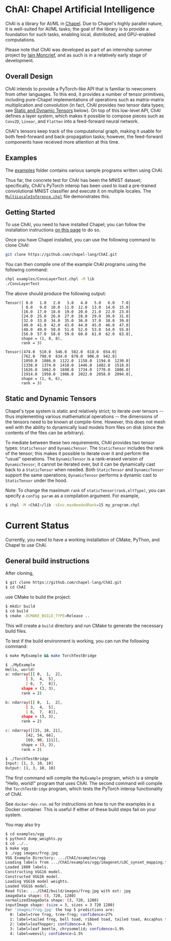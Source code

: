 # ChAI: Chapel Artificial Intelligence

ChAI is a library for AI/ML in [Chapel](https://github.com/chapel-lang/chapel).
Due to Chapel's highly parallel nature, it is well-suited for AI/ML tasks;
the goal of the library is to provide a foundation for such tasks, enabling
local, distributed, and GPU-enabled computations.

Please note that ChAI was developed as part of an internship summer project
by [Iain Moncrief](https://github.com/Iainmon), and as such is in a relatively
early stage of development.

## Overall Design
ChAI intends to provide a PyTorch-like API that is familiar to newcomers from
other languages. To this end, it provides a number of tensor primitives,
including pure-Chapel implementations of operations such as matrix-matrix
multiplication and convolution (in fact, ChAI provides _two_ tensor data types;
see [Static and Dynamic Tensors](#static-and-dynamic-tensors) below). On top
of this low-level API, ChAI defines a layer system, which makes it possible
to compose pieces such as `Conv2D`, `Linear`, and `Flatten` into a feed-forward
neural network.

ChAI's tensors keep track of the computational graph, making it usable for both
feed-forward and back-propagation tasks; however, the feed-forward components
have received more attention at this time.

## Examples
The [examples](https://github.com/chapel-lang/ChAI/tree/main/examples) folder contains
various sample programs written using ChAI.

Thus far, the concrete test for ChAI has been the MNIST dataset; specifically,
ChAI's PyTorch interop has been used to load a pre-trained
convolutional MNIST classifier and execute it on multiple locales.
The [`MultiLocaleInference.chpl`](https://github.com/chapel-lang/ChAI/blob/main/examples/MultiLocaleInference.chpl)
file demonstrates this.

## Getting Started

To use ChAI, you need to have installed Chapel; you can follow the installation
instructions [on this page](https://chapel-lang.org/download.html) to do so.

Once you have Chapel installed, you can use the following command to clone ChAI:

```bash
git clone https://github.com/chapel-lang/ChAI.git
```

You can then compile one of the example ChAI programs using the following
command:

```bash
chpl examples/ConvLayerTest.chpl -M lib
./ConvLayerTest
```

The above should produce the following output:

```
Tensor([ 0.0   1.0   2.0   3.0   4.0   5.0   6.0   7.0]
       [ 8.0   9.0  10.0  11.0  12.0  13.0  14.0  15.0]
       [16.0  17.0  18.0  19.0  20.0  21.0  22.0  23.0]
       [24.0  25.0  26.0  27.0  28.0  29.0  30.0  31.0]
       [32.0  33.0  34.0  35.0  36.0  37.0  38.0  39.0]
       [40.0  41.0  42.0  43.0  44.0  45.0  46.0  47.0]
       [48.0  49.0  50.0  51.0  52.0  53.0  54.0  55.0]
       [56.0  57.0  58.0  59.0  60.0  61.0  62.0  63.0],
       shape = (1, 8, 8),
       rank = 3)

Tensor([474.0  510.0  546.0  582.0  618.0  654.0]
       [762.0  798.0  834.0  870.0  906.0  942.0]
       [1050.0  1086.0  1122.0  1158.0  1194.0  1230.0]
       [1338.0  1374.0  1410.0  1446.0  1482.0  1518.0]
       [1626.0  1662.0  1698.0  1734.0  1770.0  1806.0]
       [1914.0  1950.0  1986.0  2022.0  2058.0  2094.0],
       shape = (1, 6, 6),
       rank = 3)
```


## Static and Dynamic Tensors

Chapel's type system is static and relatively strict; to iterate over tensors
-- thus implementing various mathematical operations -- the dimensions of
the tensors need to be known at compile-time. However, this does not mesh
well with the ability to dynamically load models from files on disk (since
the contents of the files can be arbitrary).

To mediate between these two requirements, ChAI provides two tensor types:
`StaticTensor` and `DynamicTensor`. The `StaticTensor` includes the rank
of the tensor; this makes it possible to iterate over it and perform the "usual"
operations. The `DynamicTensor` is a rank-erased version of `DynamicTensor`;
it cannot be iterated over, but it can be dynamically cast back to a
`StaticTensor` when needed. Both `StaticTensor` and `DynamicTensor` support
the same operations; `DynamicTensor` performs a dynamic cast to `StaticTensor`
under the hood.


Note: To change the maximum `rank` of `staticTensor(rank,eltType)`, you can specify a `config param` as a compilation argument. For example, 
```bash
$ chpl -M <ChAI>/lib -sEnv.maxNeededRank=15 my_program.chpl
```



# Current Status

Currently, you need to have a working installation of CMake, PyThon, and Chapel to use ChAI. 

## General build instructions

After cloning,
```bash
$ git clone https://github.com/chapel-lang/ChAI.git
$ cd ChAI
```

use CMake to build the project. 

```bash
$ mkdir build
$ cd build
$ cmake -DCMAKE_BUILD_TYPE=Release ..
```

This will create a `build` directory and run CMake to generate the necessary build files. 

To test if the build environment is working, you can run the following command:
```bash
$ make MyExample && make TorchTestBridge

$ ./MyExample
Hello, world!
a: ndarray([[ 0,  1,  2],
         [ 3,  4,  5],
         [ 6,  7,  8]],
       shape = (3, 3),
       rank = 2)

b: ndarray([[ 0,  1,  2],
         [ 3,  4,  5],
         [ 6,  7,  8]],
       shape = (3, 3),
       rank = 2)

c: ndarray([[15, 18, 21],
         [42, 54, 66],
         [69, 90, 111]],
       shape = (3, 3),
       rank = 2)

$ ./TorchTestBridge
Input: [1, 3, 10, 10]
Output: [1, 3, 10, 10]

```

The first command will compile the `MyExample` program, which is a simple "Hello, world!" program that uses ChAI. The second command will compile the `TorchTestBridge` program, which tests the PyTorch interop functionality of ChAI.

See `docker-dev-run.md` for instructions on how to run the examples in a Docker container. This is useful if either of these build steps fail on your system. 


You may also try
```bash
$ cd examples/vgg
$ python3 dump_weights.py
$ cd ../..
$ make vgg
$ ./vgg images/frog.jpg
VGG Example Directory: .../ChAI/examples/vgg
Loading labels from .../ChAI/examples/vgg/imagenet/LOC_synset_mapping.txt
Loaded 1000 labels.
Constructing VGG16 model.
Constructed VGG16 model.
Loading VGG16 model weights.
Loaded VGG16 model.
Read file: .../ChAI/build/images/frog.jpg with ext: jpg
imageData shape: (3, 720, 1280)
normalizedImageData shape: (3, 720, 1280)
inputImage shape: (size = 3, sizes = 3 720 1280)
For 'images/frog.jpg' the top 5 predictions are: 
  0: label=tree frog, tree-frog; confidence=27%
  1: label=tailed frog, bell toad, ribbed toad, tailed toad, Ascaphus trui; confidence=8.2%
  2: label=leafhopper; confidence=4.5%
  3: label=leaf beetle, chrysomelid; confidence=1.9%
  4: label=weevil; confidence=1.5%
```
